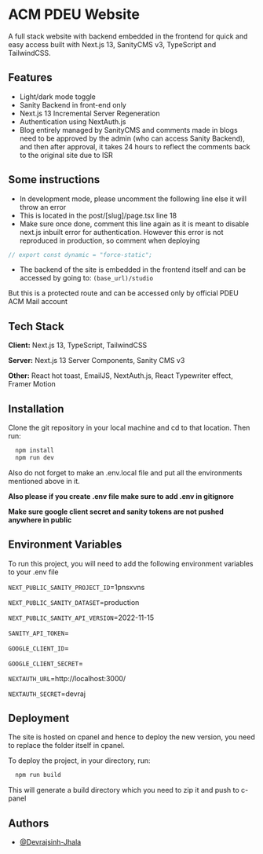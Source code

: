# ACM PDEU Website

A full stack website with backend embedded in the frontend for quick and easy access built with Next.js 13, SanityCMS v3, TypeScript and TailwindCSS.

## Features

- Light/dark mode toggle
- Sanity Backend in front-end only
- Next.js 13 Incremental Server Regeneration
- Authentication using NextAuth.js
- Blog entirely managed by SanityCMS and comments made in blogs need to be approved by the admin (who can access Sanity Backend), and then after approval, it takes 24 hours to reflect the comments back to the original site due to ISR

## Some instructions

- In development mode, please uncomment the following line else it will throw an error
- This is located in the post/[slug]/page.tsx line 18
- Make sure once done, comment this line again as it is meant to disable next.js inbuilt error for authentication. However this error is not reproduced in production, so comment when deploying

```ts
// export const dynamic = "force-static";
```

- The backend of the site is embedded in the frontend itself and can be accessed by going to:
  `(base_url)/studio`

But this is a protected route and can be accessed only by official PDEU ACM Mail account

## Tech Stack

**Client:** Next.js 13, TypeScript, TailwindCSS

**Server:** Next.js 13 Server Components, Sanity CMS v3

**Other:** React hot toast, EmailJS, NextAuth.js, React Typewriter effect, Framer Motion

## Installation

Clone the git repository in your local machine and cd to that location. Then run:

```bash
  npm install
  npm run dev
```

Also do not forget to make an .env.local file and put all the environments mentioned above in it.

**Also please if you create .env file make sure to add .env in gitignore**

**Make sure google client secret and sanity tokens are not pushed anywhere in public**

## Environment Variables

To run this project, you will need to add the following environment variables to your .env file

`NEXT_PUBLIC_SANITY_PROJECT_ID`=1pnsxvns

`NEXT_PUBLIC_SANITY_DATASET`=production

`NEXT_PUBLIC_SANITY_API_VERSION`=2022-11-15

`SANITY_API_TOKEN`=

`GOOGLE_CLIENT_ID`=

`GOOGLE_CLIENT_SECRET`=
<!-- For developement use localhost but for deployment use production/deployed url -->

`NEXTAUTH_URL`=http://localhost:3000/

`NEXTAUTH_SECRET`=devraj

## Deployment

The site is hosted on cpanel and hence to deploy the new version, you need to replace the folder itself in cpanel.

To deploy the project, in your directory, run:

```bash
  npm run build
```

This will generate a build directory which you need to zip it and push to c-panel

## Authors

- [@Devrajsinh-Jhala](https://github.com/Devrajsinh-Jhala)
